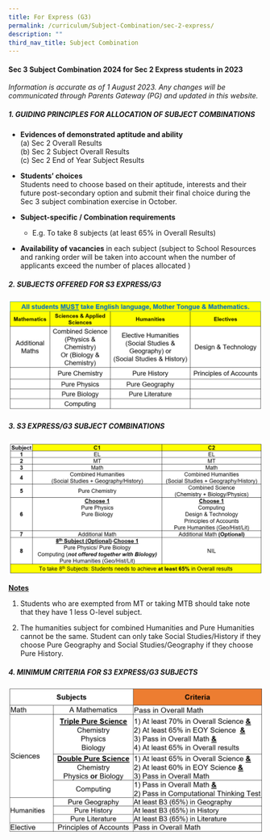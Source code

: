 ```yaml
---
title: For Express (G3)
permalink: /curriculum/Subject-Combination/sec-2-express/
description: ""
third_nav_title: Subject Combination
---
```

#### Sec 3 Subject Combination 2024 for Sec 2 Express students in 2023

*Information is accurate as of 1 August 2023. Any changes will be communicated through Parents Gateway (PG) and updated in this website.*

##### 1\. GUIDING PRINCIPLES FOR ALLOCATION OF SUBJECT COMBINATIONS

* **Evidences of demonstrated aptitude and ability**   
        (a) Sec 2 Overall Results      
        (b) Sec 2 Subject Overall Results    
        (c) Sec 2 End of Year Subject Results
				
* **Students’ choices**    
Students need to choose based on their aptitude, interests and their future post-secondary option and submit their final choice during the Sec 3 subject combination exercise in October.
* **Subject-specific / Combination requirements**   
	* E.g. To take 8 subjects
		(at least 65% in Overall Results)

* **Availability of vacancies** in each subject (subject to School Resources and ranking order will be taken into account when the number of applicants exceed the number of places allocated ) 

##### 2\. SUBJECTS OFFERED FOR S3 EXPRESS/G3
![S3 Exp Subjects](/images/s3%20express%20subjects%202023_2.png)

##### 3\. S3 EXPRESS/G3 SUBJECT COMBINATIONS 
![S3 G3 Subject Combi](/images/s3%20g3%20subject%20combi_2.png)

<strong><u>Notes</u></strong>      
1. Students who are exempted from MT or taking MTB should take note that they have 1 less O-level subject.&nbsp;&nbsp;&nbsp;&nbsp;&nbsp;&nbsp;

1. The humanities subject for combined Humanities and Pure Humanities cannot be the same. Student can only take Social Studies/History if they choose Pure Geography and Social Studies/Geography if they choose Pure History.

##### 4\. MINIMUM CRITERIA FOR S3 EXPRESS/G3 SUBJECTS
![S3 G3 min Criteria](/images/s3%20g3%20min%20criteria%201_2.png)